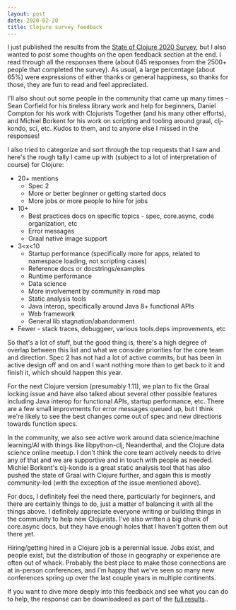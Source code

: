 ```yaml
---
layout: post
date: 2020-02-20
title: Clojure survey feedback
---
```


I just published the results from the [State of Clojure 2020 Survey](https://clojure.org/news/2020/02/20/state-of-clojure-2020), but I also wanted to post some thoughts on the open feedback section at the end. I read through all the responses there (about 645 responses from the 2500+ people that completed the survey). As usual, a large percentage (about 65%) were expressions of either thanks or general happiness, so thanks for those, they are fun to read and feel appreciated.

I'll also shout out some people in the community that came up many times - Sean Corfield for his tireless library work and help for beginners, Daniel Compton for his work with Clojurists Together (and his many other efforts), and Michiel Borkent for his work on scripting and tooling around graal, clj-kondo, sci, etc. Kudos to them, and to anyone else I missed in the responses!

I also tried to categorize and sort through the top requests that I saw and here's the rough tally I came up with (subject to a lot of interpretation of course) for Clojure:

* 20+ mentions
  * Spec 2
  * More or better beginner or getting started docs
  * More jobs or more people to hire for jobs
* 10+ 
  * Best practices docs on specific topics - spec, core.async, code organization, etc
  * Error messages
  * Graal native image support
* 3<x<10
  * Startup performance (specifically more for apps, related to namespace loading, not scripting cases)
  * Reference docs or docstrings/examples
  * Runtime performance
  * Data science
  * More involvement by community in road map
  * Static analysis tools
  * Java interop, specifically around Java 8+ functional APIs
  * Web framework
  * General lib stagnation/abandonment
* Fewer - stack traces, debuggeer, various tools.deps improvements, etc

So that's a lot of stuff, but the good thing is, there's a high degree of overlap between this list and what we consider priorities for the core team and direction. Spec 2 has not had a lot of active commits, but has been in active design off and on and I want nothing more than to get back to it and finish it, which should happen this year.

For the next Clojure version (presumably 1.11), we plan to fix the Graal locking issue and have also talked about several other possible features including Java interop for functional APIs, startup performance, etc. There are a few small improvments for error messages queued up, but I think we're likely to see the best changes come out of spec and new directions towards function specs.

In the community, we also see active work around data science/machine learning/AI with things like libpython-clj, Neanderthal, and the Clojure data science online meetup. I don't think the core team actively needs to drive any of that and we are supportive and in touch with people as needed. Michiel Borkent's clj-kondo is a great static analysis tool that has also pushed the state of Graal with Clojure further, and again this is mostly community-led (with the exception of the issue mentioned above).

For docs, I definitely feel the need there, particularly for beginners, and there are certainly things to do, just a matter of balancing it with all the things above. I definitely appreciate everyone writing or building things in the community to help new Clojurists. I've also written a big chunk of core.async docs, but they have enough holes that I haven't gotten them out there yet.

Hiring/getting hired in a Clojure job is a perennial issue. Jobs exist, and people exist, but the distribution of those in geography or experience are often out of whack. Probably the best place to make those connections are at in-person conferences, and I'm happy that we've seen so many new conferences spring up over the last couple years in multiple continents.

If you want to dive more deeply into this feedback and see what you can do to help, the response can be downloadeed as part of the [full results](https://www.surveymonkey.com/results/SM-CDBF7CYT7/)..
